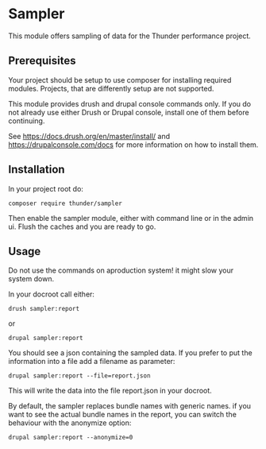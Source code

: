 # Sampler

This module offers sampling of data for the Thunder performance project.

## Prerequisites
Your project should be setup to use composer for installing required modules. Projects, that are differently setup are
not supported.

This module provides drush and drupal console commands only. If you do not already use either Drush or Drupal console,
install one of them before continuing.

See https://docs.drush.org/en/master/install/ and https://drupalconsole.com/docs for more information on how to install
them.

## Installation

In your project root do:

    composer require thunder/sampler
    
Then enable the sampler module, either with command line or in the admin ui.
Flush the caches and you are ready to go.

## Usage

Do not use the commands on aproduction system! it might slow your system down.

In your docroot call either:

    drush sampler:report
    
or

    drupal sampler:report

You should see a json containing the sampled data. If you prefer to put the information into a file add a filename as
parameter:

    drupal sampler:report --file=report.json
 
This will write the data into the file report.json in your docroot.

By default, the sampler replaces bundle names with generic names. if you want to see the actual bundle names in the
report, you can switch the behaviour with the anonymize option:

    drupal sampler:report --anonymize=0
